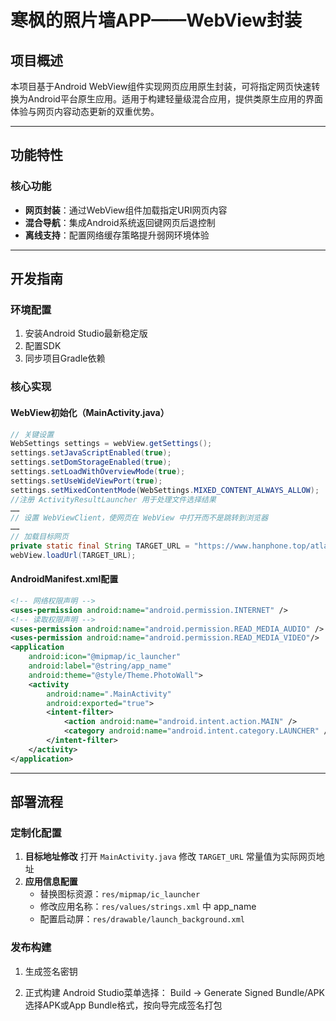 # 寒枫的照片墙APP——WebView封装

## 项目概述

本项目基于Android WebView组件实现网页应用原生封装，可将指定网页快速转换为Android平台原生应用。适用于构建轻量级混合应用，提供类原生应用的界面体验与网页内容动态更新的双重优势。

---

## 功能特性

### 核心功能
- **网页封装**：通过WebView组件加载指定URI网页内容
- **混合导航**：集成Android系统返回键网页后退控制
- **离线支持**：配置网络缓存策略提升弱网环境体验

---

## 开发指南
### 环境配置
1. 安装Android Studio最新稳定版
2. 配置SDK
3. 同步项目Gradle依赖

### 核心实现
#### WebView初始化（MainActivity.java）
```java
// 关键设置
WebSettings settings = webView.getSettings();
settings.setJavaScriptEnabled(true);
settings.setDomStorageEnabled(true);
settings.setLoadWithOverviewMode(true);
settings.setUseWideViewPort(true);
settings.setMixedContentMode(WebSettings.MIXED_CONTENT_ALWAYS_ALLOW);
//注册 ActivityResultLauncher 用于处理文件选择结果  
……
// 设置 WebViewClient，使网页在 WebView 中打开而不是跳转到浏览器 
……
// 加载目标网页
private static final String TARGET_URL = "https://www.hanphone.top/atlas/";
webView.loadUrl(TARGET_URL);
```

#### AndroidManifest.xml配置

```xml
<!-- 网络权限声明 -->
<uses-permission android:name="android.permission.INTERNET" />
<!-- 读取权限声明 -->
<uses-permission android:name="android.permission.READ_MEDIA_AUDIO" />
<uses-permission android:name="android.permission.READ_MEDIA_VIDEO"/>
<application
    android:icon="@mipmap/ic_launcher"
    android:label="@string/app_name"
    android:theme="@style/Theme.PhotoWall">
    <activity
        android:name=".MainActivity"
        android:exported="true">
        <intent-filter>
            <action android:name="android.intent.action.MAIN" />
            <category android:name="android.intent.category.LAUNCHER" />
        </intent-filter>
    </activity>
</application>
```

---

## 部署流程
### 定制化配置
1. **目标地址修改** 
   打开 `MainActivity.java` 
   修改 `TARGET_URL` 常量值为实际网页地址
2. **应用信息配置**  
   - 替换图标资源：`res/mipmap/ic_launcher`
   - 修改应用名称：`res/values/strings.xml` 中 app_name
   - 配置启动屏：`res/drawable/launch_background.xml`

### 发布构建
1. 生成签名密钥  
   
2. 正式构建 
   Android Studio菜单选择： 
   Build → Generate Signed Bundle/APK 
   选择APK或App Bundle格式，按向导完成签名打包

